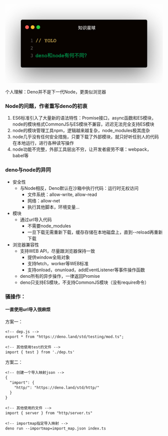 
![](1.jpeg)

个人理解：Deno并不是下一代Node，更类似浏览器


### Node的问题，作者重写deno的初衷
1. ES6标准引入了大量新的语法特性：Promise接口，async函数和ES模块，node的模块格式CommonJS与ES模块不兼容，迟迟无法完全支持ES模块
2. node的模块管理工具npm，逻辑越来越复杂，node_modules极其庞杂
3. node几乎没有任何安全措施，只要下载了外部模块，就只好听任别人的代码在本地运行，进行各种读写操作
4. node功能不完整，外部工具层出不穷，让开发者疲劳不堪：webpack，babel等

### deno与node的异同

- 安全性
  - 与Node相反，Deno默认在沙箱中执行代码：运行时无权访问
    - 文件系统：allow-write, allow-read
    - 网络：allow-net
    - 执行其他脚本，环境变量...
- 模块
  - 通过url导入代码
    - 不需要node_modules
    - 一旦下载无需重新下载，缓存存储在本地磁盘上，直到--reload再重新下载
- 浏览器兼容性
  - 支持WEB API，尽量跟浏览器保持一致
    - 提供window全局对象
    - 支持fetch，worker等WEB标准
    - 支持onload，onunload，addEventListener等事件操作函数
  - deno所有的异步操作，一律返回Promise
  - deno只支持ES模块，不支持CommonJS模块（没有require命令）



### 骚操作：
#### 一直使用url导入很麻烦
方案一：
```
<!-- dep.js -->
export * from "https://deno.land/std/testing/mod.ts";

<!-- 其他使用test的文件 -->
import { test } from './dep.ts'
```   

方案二：
```
<!-- 创建一个导入映射json -->
{
  "import": {
    "http/": "https://deno.land/std/http/"
  }
}

<!-- 其他使用的文件 -->
import { server } from "http/server.ts"

<!-- importmap指定导入映射 -->
deno run --importmap=import_map.json index.ts
```